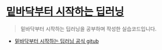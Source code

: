# [밑바닥부터 시작하는 딥러닝](http://www.kyobobook.co.kr/product/detailViewKor.laf?ejkGb=KOR&mallGb=KOR&barcode=9788968484636&orderClick=LEA&Kc=)

> 밑바닥부터 시작하는 딥러닝을 공부하며 작성한 실습코드입니다. 

  - [밑바닥부터 시작하는 딥러닝 공식 gitub](https://github.com/WegraLee/deep-learning-from-scratch)
